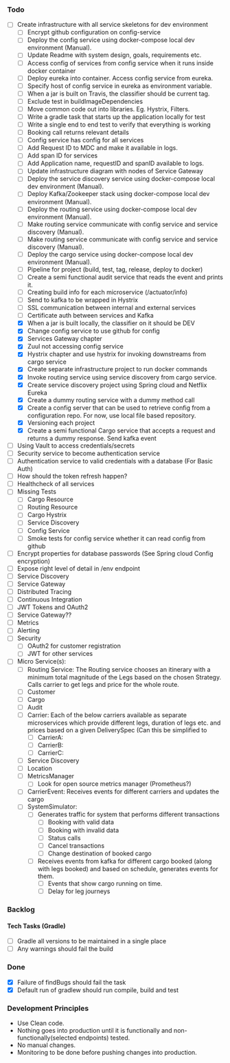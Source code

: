### Todo
- [ ] Create infrastructure with all service skeletons for dev environment
    - [ ] Encrypt github configuration on config-service
    - [ ] Deploy the config service using docker-compose local dev environment (Manual).
    - [ ] Update Readme with system design, goals, requirements etc.
    - [ ] Access config of services from config service when it runs inside docker container
    - [ ] Deploy eureka into container. Access config service from eureka.
    - [ ] Specify host of config service in eureka as environment variable.
    - [ ] When a jar is built on Travis, the classifier should be current tag.
    - [ ] Exclude test in buildImageDependencies
    - [ ] Move common code out into libraries. Eg. Hystrix, Filters.
    - [ ] Write a gradle task that starts up the application locally for test
    - [ ] Write a single end to end test to verify that everything is working
     - [ ] Booking call returns relevant details
     - [ ] Config service has config for all services
    - [ ] Add Request ID to MDC and make it available in logs.
    - [ ] Add span ID for services
    - [ ] Add Application name, requestID and spanID available to logs.
    - [ ] Update infrastructure diagram with nodes of Service Gateway
    - [ ] Deploy the service discovery service using docker-compose local dev environment (Manual).
    - [ ] Deploy Kafka/Zookeeper stack using docker-compose local dev environment (Manual).
    - [ ] Deploy the routing service using docker-compose local dev environment (Manual).
    - [ ] Make routing service communicate with config service and service discovery (Manual).
    - [ ] Make routing service communicate with config service and service discovery (Manual).
    - [ ] Deploy the cargo service using docker-compose local dev environment (Manual).
    - [ ] Pipeline for project (build, test, tag, release, deploy to docker)
    - [ ] Create a semi functional audit service that reads the event and prints it.
    - [ ] Creating build info for each microservice (/actuator/info)
    - [ ] Send to kafka to be wrapped in Hystrix
    - [ ] SSL communication between internal and external services
    - [ ] Certificate auth between services and Kafka
    - [x] When a jar is built locally, the classifier on it should be DEV
    - [x] Change config service to use github for config
    - [x] Services Gateway chapter
    - [x] Zuul not accessing config service
    - [x] Hystrix chapter and use hystrix for invoking downstreams from cargo service
    - [x] Create separate infrastructure project to run docker commands
    - [x] Invoke routing service using service discovery from cargo service.
    - [x] Create service discovery project using Spring cloud and Netflix Eureka
    - [x] Create a dummy routing service with a dummy method call
    - [x] Create a config server that can be used to retrieve
            config from a configuration repo. For now, use local
            file based repository.
    - [x] Versioning each project
    - [x] Create a semi functional Cargo service that accepts a request and
        returns a dummy response. Send kafka event
- [ ] Using Vault to access credentials/secrets
- [ ] Security service to become authentication service
- [ ] Authentication service to valid credentials with a database (For Basic Auth)
- [ ] How should the token refresh happen?
- [ ] Healthcheck of all services
- [ ] Missing Tests
    - [ ] Cargo Resource
    - [ ] Routing Resource
    - [ ] Cargo Hystrix
    - [ ] Service Discovery
    - [ ] Config Service
    - [ ] Smoke tests for config service whether it can read config from github
- [ ] Encrypt properties for database passwords (See Spring cloud Config encryption)
- [ ] Expose right level of detail in /env endpoint
- [ ] Service Discovery
- [ ] Service Gateway
- [ ] Distributed Tracing
- [ ] Continuous Integration
- [ ] JWT Tokens and OAuth2
- [ ] Service Gateway??
- [ ] Metrics
- [ ] Alerting
- [ ] Security
    - [ ] OAuth2 for customer registration
    - [ ] JWT for other services
- [ ] Micro Service(s):
    - [ ] Routing Service: The Routing service chooses an itinerary with a minimum total magnitude of the Legs based on the chosen Strategy. Calls carrier to get legs and price for the whole route.
    - [ ] Customer
    - [ ] Cargo
    - [ ] Audit
    - [ ] Carrier: Each of the below carriers available as separate microservices which provide different legs, duration of legs etc. and prices based on a given DeliverySpec (Can this be simplified to
        - [ ] CarrierA:
        - [ ] CarrierB:
        - [ ] CarrierC:
    - [ ] Service Discovery
    - [ ] Location
    - [ ] MetricsManager
        - [ ] Look for open source metrics manager (Prometheus?)
    - [ ] CarrierEvent: Receives events for different carriers and updates the cargo
    - [ ] SystemSimulator:
        - [ ] Generates traffic for system that performs different transactions
            - [ ] Booking with valid data
            - [ ] Booking with invalid data
            - [ ] Status calls
            - [ ] Cancel transactions
            - [ ] Change destination of booked cargo
        - [ ] Receives events from kafka for different cargo booked (along with legs booked) and based on schedule, generates events for them.
            - [ ] Events that show cargo running on time.
            - [ ] Delay for leg journeys

### Backlog
#### Tech Tasks (Gradle)
- [ ] Gradle all versions to be maintained in a single place
- [ ] Any warnings should fail the build

### Done
- [x] Failure of findBugs should fail the task
- [x] Default run of gradlew should run compile, build and test

### Development Principles
* Use Clean code.
* Nothing goes into production until it is functionally and non-functionally(selected endpoints) tested.
* No manual changes.
* Monitoring to be done before pushing changes into production.